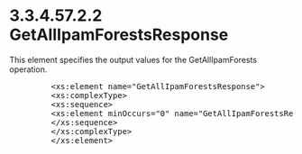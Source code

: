 <html dir="LTR" xmlns:mshelp="http://msdn.microsoft.com/mshelp" xmlns:ddue="http://ddue.schemas.microsoft.com/authoring/2003/5" xmlns:xlink="http://www.w3.org/1999/xlink" xmlns:tool="http://www.microsoft.com/tooltip">
 <body>
 <div id="header">
 <h1 class="heading">3.3.4.57.2.2 GetAllIpamForestsResponse</h1>
 </div>
 <div id="mainSection">
 <div id="mainBody">
 <div id="allHistory" class="saveHistory"></div>
 <div id="sectionSection0" class="section" name="collapseableSection">
 

<p>This element specifies the output values for the
GetAllIpamForests operation.</p>

<dl>
<dd>
<div><pre>    &lt;xs:element name=&quot;GetAllIpamForestsResponse&quot;&gt;
    &lt;xs:complexType&gt;
    &lt;xs:sequence&gt;
    &lt;xs:element minOccurs=&quot;0&quot; name=&quot;GetAllIpamForestsResult&quot; nillable=&quot;true&quot; type=&quot;ipam:ArrayOfIpamForest&quot; /&gt;
    &lt;/xs:sequence&gt;
    &lt;/xs:complexType&gt;
    &lt;/xs:element&gt;
</pre></div>
</dd></dl>


 </div>
 </div>
 </div>
 </body>
</html>